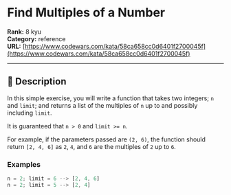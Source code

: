 # Find Multiples of a Number

**Rank:** 8 kyu  
**Category:** reference  
**URL:** [https://www.codewars.com/kata/58ca658cc0d6401f2700045f](https://www.codewars.com/kata/58ca658cc0d6401f2700045f)

---

## 📝 Description

In this simple exercise, you will write a function that takes two integers; `n` and `limit`; and returns a list of the multiples of `n` up to and possibly including `limit`.

It is guaranteed that `n > 0` and `limit >= n`.

For example, if the parameters passed are `(2, 6)`, the function should return `[2, 4, 6]` as `2`, `4`, and `6` are the multiples of `2` up to `6`.

### Examples
```javascript
n = 2; limit = 6 --> [2, 4, 6]
n = 2; limit = 5 --> [2, 4]
```
